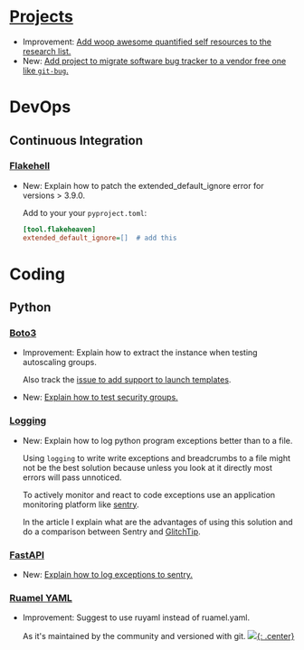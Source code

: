# [Projects](projects.md)

* Improvement: [Add woop awesome quantified self resources to the research list.](projects.md#quantified-self)
* New: [Add project to migrate software bug tracker to a vendor free one like `git-bug`.](projects.md#migrate-software-bug-tracker-to-a-vendor-free-one)

# DevOps

## Continuous Integration

### [Flakehell](flakeheaven.md)

* New: Explain how to patch the extended_default_ignore error for versions > 3.9.0.

    Add to your your `pyproject.toml`:

    ```ini
    [tool.flakeheaven]
    extended_default_ignore=[]  # add this
    ```

# Coding

## Python

### [Boto3](boto3.md)

* Improvement: Explain how to extract the instance when testing autoscaling groups.

    Also track the [issue to add support to launch templates](boto3.md#issues).

* New: [Explain how to test security groups.](boto3.md#test-security-groups)

### [Logging](python_logging.md)

* New: Explain how to log python program exceptions better than to a file.

    Using `logging` to write write exceptions and breadcrumbs to a file
    might not be the best solution because unless you look at it directly
    most errors will pass unnoticed.

    To actively monitor and react to code exceptions use an application monitoring
    platform like [sentry](https://sentry.io/welcome/).

    In the article I explain what are the advantages of using this solution
    and do a comparison between Sentry and [GlitchTip](https://glitchtip.com).

### [FastAPI](fastapi.md)

* New: [Explain how to log exceptions to sentry.](fastapi.md#logging-to-sentry)

### [Ruamel YAML](ruamel_yaml.md)

* Improvement: Suggest to use ruyaml instead of ruamel.yaml.

    As it's maintained by the community and versioned with git.
[![](not-by-ai.svg){: .center}](https://notbyai.fyi)
